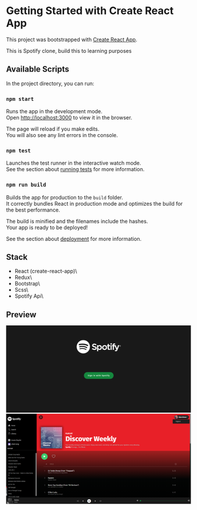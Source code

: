 # Getting Started with Create React App

This project was bootstrapped with [Create React App](https://github.com/facebook/create-react-app).

This is Spotify clone, build this to learning purposes

## Available Scripts

In the project directory, you can run:

### `npm start`

Runs the app in the development mode.\
Open [http://localhost:3000](http://localhost:3000) to view it in the browser.

The page will reload if you make edits.\
You will also see any lint errors in the console.

### `npm test`

Launches the test runner in the interactive watch mode.\
See the section about [running tests](https://facebook.github.io/create-react-app/docs/running-tests) for more information.

### `npm run build`

Builds the app for production to the `build` folder.\
It correctly bundles React in production mode and optimizes the build for the best performance.

The build is minified and the filenames include the hashes.\
Your app is ready to be deployed!

See the section about [deployment](https://facebook.github.io/create-react-app/docs/deployment) for more information.

## Stack

- React (create-react-app)\
- Redux\
- Bootstrap\
- Scss\
- Spotify Api\

## Preview

![alt text](https://github.com/Charlygraphy23/spotify-clone/blob/master/screenshot/Capture.PNG?raw=true)
![alt text](https://github.com/Charlygraphy23/spotify-clone/blob/master/screenshot/Capture1.PNG?raw=true)
